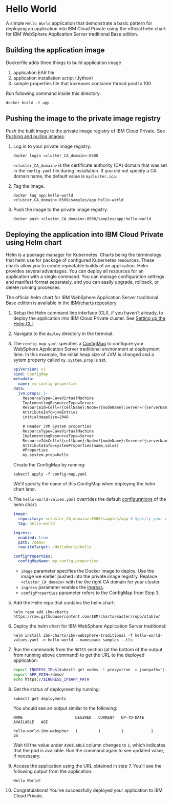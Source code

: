 # Hello World

A simple `Hello World` application that demonstrate a basic pattern for deploying an application into IBM Cloud Private using the official helm chart for IBM WebSphere Application Server traditional Base edition.

## Building the application image
Dockerfile adds three things to build application image
1. application EAR file
2. application installation script (Jython)
3. sample properties file that increases container thread pool to 100

Run following command inside this directory:

`docker build -t app .`

## Pushing the image to the private image registry

Push the built image to the private image registry of IBM Cloud Private. See [Pushing and pulling images](https://www.ibm.com/support/knowledgecenter/SSBS6K_3.1.1/manage_images/using_docker_cli.html).

1. Log in to your private image registry.

    `docker login <cluster_CA_domain>:8500`

    `<cluster_CA_domain>` is the certificate authority (CA) domain that was set in the `config.yaml` file during installation. If you did not specify a CA domain name, the default value is `mycluster.icp`.

2. Tag the image.

    `docker tag app:hello-world <cluster_CA_domain>:8500/samples/app:hello-world`

3. Push the image to the private image registry.

    `docker push <cluster_CA_domain>:8500/samples/app:hello-world`

## Deploying the application into IBM Cloud Private using Helm chart

Helm is a package manager for Kubernetes. Charts being the terminology that helm use for package of configured Kubernetes resources. These charts allow you to create repeatable builds of an application. Helm provides several advantages. You can deploy all resources for an application with a single command. You can manage configuration settings and manifest format separately, and you can easily upgrade, rollback, or delete running processes.

The official helm chart for IBM WebSphere Application Server traditional Base edition is available in the [IBM/charts repository](https://github.com/IBM/charts/tree/master/stable/ibm-websphere-traditional)

1. Setup the Helm command line interface (CLI), if you haven't already, to deploy the application into IBM Cloud Private cluster. See [Setting up the Helm CLI](https://www.ibm.com/support/knowledgecenter/SSBS6K_3.1.1/app_center/create_helm_cli.html).

2. Navigate to the `deploy` directory in the terminal.

3. The `config-map.yaml` specifies a [ConfigMap](https://github.com/IBM/charts/tree/master/stable/ibm-websphere-traditional#configure-environment-using-configuration-properties) to configure your WebSphere Application Server traditional environment at deployment time. In this example, the initial heap size of JVM is changed and a sytem property called `my.system.prop` is set.

    ```yaml
    apiVersion: v1
    kind: ConfigMap
    metadata:
      name: my-config-properties
    data:
      jvm.props: |-
        ResourceType=JavaVirtualMachine
        ImplementingResourceType=Server
        ResourceId=Cell=!{cellName}:Node=!{nodeName}:Server=!{serverName}:JavaProcessDef=:JavaVirtualMachine=
        AttributeInfo=jvmEntries
        initialHeapSize=2048

        # Header JVM System properties
        ResourceType=JavaVirtualMachine
        ImplementingResourceType=Server
        ResourceId=Cell=!{cellName}:Node=!{nodeName}:Server=!{serverName}:JavaProcessDef=:JavaVirtualMachine=
        AttributeInfo=systemProperties(name,value)
        #Properties
        my.system.prop=hello
    ```

    Create the ConfigMap by running:

    `kubectl apply -f config-map.yaml`

    We'll specify the name of this ConfigMap when deploying the helm chart later.

4. The `hello-world-values.yaml` overrides the default [configurations](https://github.com/IBM/charts/tree/master/stable/ibm-websphere-traditional#configuration) of the helm chart:

    ```yaml
    image:
      repository: <cluster_CA_domain>:8500/samples/app # Specify your cluster CA domain here
      tag: hello-world

    ingress:
      enabled: true
      path: /demo/
      rewriteTarget: /HelloWorld/hello

    configProperties:
      configMapName: my-config-properties
    ```

    - `image` parameter specifies the Docker image to deploy. Use the image we earlier pushed into the private image registry. Replace `<cluster_CA_domain>` with the the right CA domain for your cluster.
    - `ingress` parameter enables the [Ingress](https://kubernetes.io/docs/concepts/services-networking/ingress/).
    - `configProperties` parameter refers to the ConfigMap from Step 3.

5. Add the Helm repo that contains the helm chart:

    `helm repo add ibm-charts https://raw.githubusercontent.com/IBM/charts/master/repo/stable/`

6. Deploy the helm chart for IBM WebSphere Application Server traditional:

    `helm install ibm-charts/ibm-websphere-traditional -f hello-world-values.yaml -n hello-world --namespace samples --tls`

7. Run the commands from the `NOTES` section (at the bottom of the output from running above command) to get the URL to the deployed application:

    ```bash
    export INGRESS_IP=$(kubectl get nodes -l proxy=true -o jsonpath="{.items[0].status.addresses[?(@.type==\"Hostname\")].address}")
    export APP_PATH=/demo/
    echo https://$INGRESS_IP$APP_PATH
    ```

8. Get the status of deployment by running:

    `kubectl get deployments`

    You should see an output similar to the following:

    ```
    NAME                       DESIRED   CURRENT   UP-TO-DATE   AVAILABLE   AGE

    hello-world-ibm-webspher   1         1         1            1           2m
    ```

    Wait till the value under `AVAILABLE` column changes to `1`, which indicates that the pod is available. Run the command again to see updated value, if necessary.

9. Access the application using the URL obtained in step 7. You'll see the following output from the application:

    ```
    Hello World!
    ```

10. Congratulations! You've successfully deployed your application to IBM Cloud Private.

